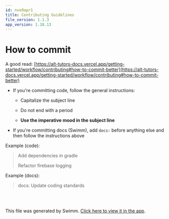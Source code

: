 ```yaml
---
id: nvo9apr1
title: Contributing Guidelines
file_version: 1.1.3
app_version: 1.18.13
---
```


# How to commit

A good read: [https://alt-tutors-docs.vercel.app/getting-started/workflow/contributing#how-to-commit-better](https://alt-tutors-docs.vercel.app/getting-started/workflow/contributing#how-to-commit-better)

*   If you're committing code, follow the general instructions:

    *   Capitalize the subject line

    *   Do not end with a period

    *   **Use the imperative mood in the subject line**

*   If you're committing docs (Swimm), add `docs:` before anything else and then follow the instructions above

Example (code):

> Add dependencies in gradle
> 
> Refactor firebase logging

Example (docs):

> docs: Update coding standards

<br/>

<br/>

This file was generated by Swimm. [Click here to view it in the app](https://app.swimm.io/repos/Z2l0aHViJTNBJTNBbmV3c21lYWQlM0ElM0F1YmVyZ29ubXg=/docs/nvo9apr1).
